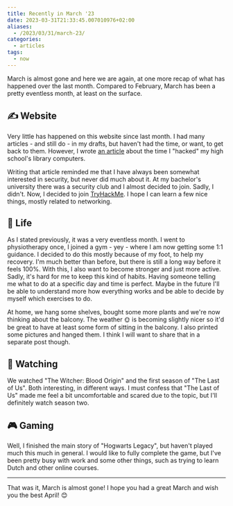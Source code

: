 ```yaml
---
title: Recently in March '23
date: 2023-03-31T21:33:45.007010976+02:00
aliases:
  - /2023/03/31/march-23/
categories:
  - articles
tags:
  - now
---
```


March is almost gone and here we are again, at one more recap of what has happened over the last month. Compared to February, March has been a pretty eventless month, at least on the surface. 

<!--more-->

## ✍️ Website

Very little has happened on this website since last month. I had many articles - and still do - in my drafts, but haven't had the time, or want, to get back to them. However, I wrote [an article](/2023/03/26/the-day-i-hacked-my-schools-library-computers) about the time I "hacked" my high school's library computers. 

Writing that article reminded me that I have always been somewhat interested in security, but never did much about it. At my bachelor's university there was a security club and I almost decided to join. Sadly, I didn't. Now, I decided to join [TryHackMe](https://tryhackme.com/). I hope I can learn a few nice things, mostly related to networking.

## 🍄 Life

As I stated previously, it was a very eventless month. I went to physiotherapy once, I joined a gym - yey - where I am now getting some 1:1 guidance. I decided to do this mostly because of my foot, to help my recovery. I'm much better than before, but there is still a long way before it feels 100%. With this, I also want to become stronger and just more active. Sadly, it's hard for me to keep this kind of habits. Having someone telling me what to do at a specific day and time is perfect. Maybe in the future I'll be able to understand more how everything works and be able to decide by myself which exercises to do.

At home, we hang some shelves, bought some more plants and we're now thinking about the balcony. The weather 🌞 is becoming slightly nicer so it'd be great to have at least some form of sitting in the balcony. I also printed some pictures and hanged them. I think I will want to share that in a separate post though.

## 🍿 Watching

We watched "The Witcher: Blood Origin" and the first season of "The Last of Us". Both interesting, in different ways. I must confess that "The Last of Us" made me feel a bit uncomfortable and scared due to the topic, but I'll definitely watch season two.

## 🎮 Gaming

Well, I finished the main story of "Hogwarts Legacy", but haven't played much this much in general. I would like to fully complete the game, but I've been pretty busy with work and some other things, such as trying to learn Dutch and other online courses.

---

That was it, March is almost gone! I hope you had a great March and wish you the best April! 😊
